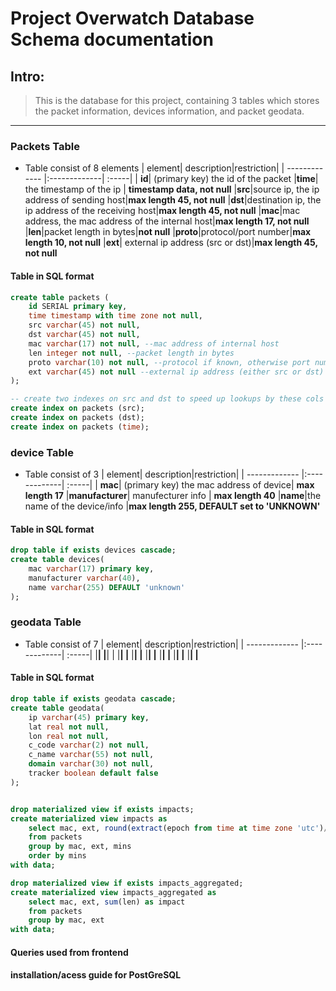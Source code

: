 # Project Overwatch Database Schema documentation

## Intro:
> This is the database for this project, containing 3 tables which stores the packet information, devices information, and packet geodata.
___

### Packets Table
- Table consist of 8 elements
  | element| description|restriction|
  | ------------- |:-------------| :-----|
  | **id**| (primary key) the id of the packet
  |**time**| the timestamp of the ip | **timestamp data, not null**
  |**src**|source ip, the ip address of sending host|**max length 45, not null**
  |**dst**|destination ip, the ip address of the receiving host|**max length 45, not null**
  |**mac**|mac address, the mac address of the internal host|**max length 17, not null**
  |**len**|packet length in bytes|**not null**
  |**proto**|protocol/port number|**max length 10, not null**
  |**ext**| external ip address (src or dst)|**max length 45, not null**

#### Table in SQL format
```sql
create table packets (
	id SERIAL primary key,
	time timestamp with time zone not null,
	src varchar(45) not null,
	dst varchar(45) not null,
	mac varchar(17) not null, --mac address of internal host
	len integer not null, --packet length in bytes
	proto varchar(10) not null, --protocol if known, otherwise port number
	ext varchar(45) not null --external ip address (either src or dst)
);

-- create two indexes on src and dst to speed up lookups by these cols by loop.py
create index on packets (src);
create index on packets (dst);
create index on packets (time);
```

### device Table
- Table consist of 3
  | element| description|restriction|
  | ------------- |:-------------| :-----|
  | **mac**| (primary key) the mac address of device| **max length 17**
  |**manufacturer**| manufecturer info | **max length 40**
  |**name**|the name of the device/info |**max length 255, DEFAULT set to 'UNKNOWN'**
  

#### Table in SQL format
```sql
drop table if exists devices cascade;
create table devices(
	mac varchar(17) primary key,
	manufacturer varchar(40),
	name varchar(255) DEFAULT 'unknown'
);
```


### geodata Table
- Table consist of 7
  | element| description|restriction|
  | ------------- |:-------------| :-----|
  |****| 
  |****|	| 
  |****|	|****
  |****|	|****
  |****|	|****
  |****|	|****
  |****|	|****
  |****| 	|****  

#### Table in SQL format
```sql
drop table if exists geodata cascade;
create table geodata(
	ip varchar(45) primary key,
	lat real not null,
	lon real not null,
	c_code varchar(2) not null,
	c_name varchar(55) not null,
	domain varchar(30) not null,
	tracker boolean default false
);


drop materialized view if exists impacts;
create materialized view impacts as
	select mac, ext, round(extract(epoch from time at time zone 'utc')/60) as mins, sum(len) as impact
	from packets
	group by mac, ext, mins
	order by mins
with data;

drop materialized view if exists impacts_aggregated;
create materialized view impacts_aggregated as
	select mac, ext, sum(len) as impact
	from packets
	group by mac, ext
with data;
```

#### Queries used from frontend
#### installation/acess guide for PostGreSQL
